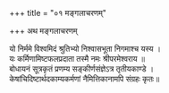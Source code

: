 +++
title = "०१ मङ्गलाचरणम्"

+++
अथ मङ्गलाचरणम्

यो निर्ममे विश्वमिदं श्रुतिभ्यो निश्वासभूता निगमाश्च यस्य ।   
यः कर्मिणामिष्टफलप्रदाता तस्मै नमः श्रीपरमेश्वराय ॥  
बोधायनं सूत्रकृतं प्रणम्य सङ्कीर्णसंज्ञेऽत्र तृतीयकाण्डे ।  
केषांचिदिष्टार्थदकाम्यकर्मणां नैमित्तिकानामपि संग्रहः कृतः॥
